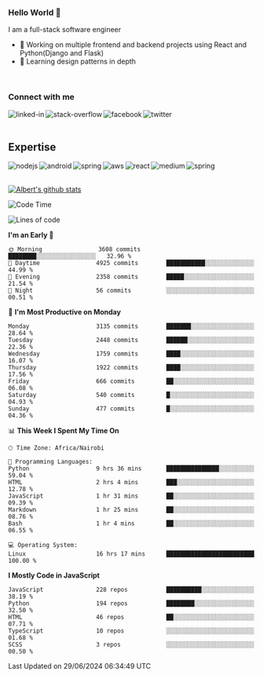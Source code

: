 

### Hello World 👋
I am a full-stack software engineer
- 🔭 Working on multiple frontend and backend projects using React and Python(Django and Flask)
- 🌱 Learning design patterns in depth

<br>

### Connect with me

[<img align="left" alt="linked-in" src="https://img.shields.io/badge/linkedin-%230077B5.svg?&style=for-the-badge&logo=linkedin&logoColor=white" />](https://www.linkedin.com/in/albert-byrone/)

<!-- [<img align="left" alt="medium" src="https://img.shields.io/badge/medium-%2312100E.svg?&style=for-the-badge&logo=medium&logoColor=white" />](https://56faisal.medium.com/) -->

[<img align="left" alt="stack-overflow" src="https://img.shields.io/badge/stack%20overflow-FE7A16?logo=stack-overflow&logoColor=white&style=for-the-badge" />](https://stackoverflow.com/users/11916317/albert-byrone)

[<img align="left" alt="facebook" src="https://img.shields.io/badge/facebook-%231877F2.svg?&style=for-the-badge&logo=facebook&logoColor=white" />](https://web.facebook.com/albert.byrone.1/)

[<img align="left" alt="twitter" src="https://img.shields.io/badge/twitter-%231DA1F2.svg?&style=for-the-badge&logo=twitter&logoColor=white" />](https://twitter.com/byrone_albert)

<br>

<br>

## Expertise
<img align="left" alt="nodejs" src="https://img.shields.io/badge/python%20-%2343853D.svg?&style=for-the-badge&logo=node.js&logoColor=white" />
<img align="left" alt="android" src="https://img.shields.io/badge/Flask-3DDC84?logo=android&logoColor=white&style=for-the-badge" />
<img align="left" alt="spring" src="https://img.shields.io/badge/drf%20-%236DB33F.svg?&style=for-the-badge&logo=spring&logoColor=white" />
<img align="left" alt="aws" src="https://img.shields.io/badge/django%20AWS-%23232F3E?logo=amazon-aws&logoColor=white&style=for-the-badge" />
<img align="left" alt="react" src="https://img.shields.io/badge/react%20-%2320232a.svg?&style=for-the-badge&logo=react&logoColor=%2361DAFB" />
<img align="left" alt="medium" src="https://img.shields.io/badge/Angular-%23316192.svg?&style=for-the-badge&logo=postgresql&logoColor=white" />
<img align="left" alt="spring" src="https://img.shields.io/badge/Javascript%20-%236DB33F.svg?&style=for-the-badge&logo=spring&logoColor=white" />
<br>
<br>


[![Albert's github stats](https://github-readme-stats.vercel.app/api?username=Albert-Byrone&count_private=true&show_icons=true&theme=radical&hide_rank=false)](https://github.com/anuraghazra/github-readme-stats)

<!-- [![Top Langs](https://github-readme-stats.vercel.app/api/top-langs/?username=Albert-Byrone&layout=compact)](https://github.com/anuraghazra/github-readme-stats) -->

<!--
**Albert-Byrone/Albert-Byrone** is a ✨ _special_ ✨ repository because its `README.md` (this file) appears on your GitHub profile.

Here are some ideas to get you started:

- 🔭 I’m currently working on ...
- 🌱 I’m currently learning ...
- 👯 I’m looking to collaborate on ...
- 🤔 I’m looking for help with ...
- 💬 Ask me about ...
- 📫 How to reach me: ...
- 😄 Pronouns: ...
- ⚡ Fun fact: ...
-->


<!--START_SECTION:waka-->
![Code Time](http://img.shields.io/badge/Code%20Time-1%2C209%20hrs%2034%20mins-blue)

![Lines of code](https://img.shields.io/badge/From%20Hello%20World%20I%27ve%20Written-65.1%20million%20lines%20of%20code-blue)

**I'm an Early 🐤** 

```text
🌞 Morning                3608 commits        ████████░░░░░░░░░░░░░░░░░   32.96 % 
🌆 Daytime                4925 commits        ███████████░░░░░░░░░░░░░░   44.99 % 
🌃 Evening                2358 commits        █████░░░░░░░░░░░░░░░░░░░░   21.54 % 
🌙 Night                  56 commits          ░░░░░░░░░░░░░░░░░░░░░░░░░   00.51 % 
```
📅 **I'm Most Productive on Monday** 

```text
Monday                   3135 commits        ███████░░░░░░░░░░░░░░░░░░   28.64 % 
Tuesday                  2448 commits        ██████░░░░░░░░░░░░░░░░░░░   22.36 % 
Wednesday                1759 commits        ████░░░░░░░░░░░░░░░░░░░░░   16.07 % 
Thursday                 1922 commits        ████░░░░░░░░░░░░░░░░░░░░░   17.56 % 
Friday                   666 commits         ██░░░░░░░░░░░░░░░░░░░░░░░   06.08 % 
Saturday                 540 commits         █░░░░░░░░░░░░░░░░░░░░░░░░   04.93 % 
Sunday                   477 commits         █░░░░░░░░░░░░░░░░░░░░░░░░   04.36 % 
```


📊 **This Week I Spent My Time On** 

```text
🕑︎ Time Zone: Africa/Nairobi

💬 Programming Languages: 
Python                   9 hrs 36 mins       ███████████████░░░░░░░░░░   59.04 % 
HTML                     2 hrs 4 mins        ███░░░░░░░░░░░░░░░░░░░░░░   12.78 % 
JavaScript               1 hr 31 mins        ██░░░░░░░░░░░░░░░░░░░░░░░   09.39 % 
Markdown                 1 hr 25 mins        ██░░░░░░░░░░░░░░░░░░░░░░░   08.76 % 
Bash                     1 hr 4 mins         ██░░░░░░░░░░░░░░░░░░░░░░░   06.55 % 

💻 Operating System: 
Linux                    16 hrs 17 mins      █████████████████████████   100.00 % 
```

**I Mostly Code in JavaScript** 

```text
JavaScript               228 repos           ██████████░░░░░░░░░░░░░░░   38.19 % 
Python                   194 repos           ████████░░░░░░░░░░░░░░░░░   32.50 % 
HTML                     46 repos            ██░░░░░░░░░░░░░░░░░░░░░░░   07.71 % 
TypeScript               10 repos            ░░░░░░░░░░░░░░░░░░░░░░░░░   01.68 % 
SCSS                     3 repos             ░░░░░░░░░░░░░░░░░░░░░░░░░   00.50 % 
```




 Last Updated on 29/06/2024 06:34:49 UTC
<!--END_SECTION:waka-->
